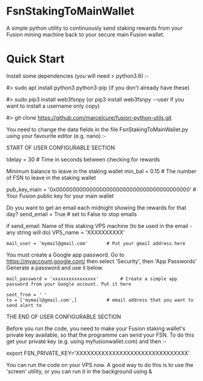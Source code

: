 # FsnStakingToMainWallet

A simple python utility to continuously send staking rewards from your Fusion mining machine back to your secure main Fusion wallet.

# Quick Start

Install some dependencies (you will need > python3.6) :-

#> sudo apt install python3 python3-pip   (if you don't already have these)

#> sudo pip3 install web3fsnpy  (or pip3 install web3fsnpy --user if you want to install a username only copy)

#> git clone https://github.com/marcelcure/fusion-python-utils.git


You need to change the data fields in the file FsnStakingToMainWallet.py using your favourite editor (e.g. nano) :-


  START OF USER CONFIGURABLE SECTION

tdelay = 30     # Time in seconds between checking for rewards

 Minimum balance to leave in the staking wallet
min_bal = 0.15  # The number of FSN to leave in the staking wallet


pub_key_main = '0x0000000000000000000000000000000000000000'    # Your Fusion public key for your main wallet 

 Do you want to get an email each midnight showing the rewards for that day?
send_email = True    # set to False to stop emails

if send_email:
 Name of this staking VPS machine (to be used in the email - any string will do)
    VPS_name = 'XXXXXXXXXX'

    mail_user = 'mymail@gmail.com'       # Put your gmail address here

  You must create a Google app password. Go to https://myaccount.google.com/ then select 'Security',
  then 'App Passwords' Generate a password and use it below.

    mail_password = 'xxxxxxxxxxxxxxxx'        # Create a simple app password from your Google account. Put it here

    sent_from = ' '  
    to = ['mymail@gmail.com',]           # email address that you want to send alert to


  THE END OF USER CONFIGURABLE SECTION



Before you run the code, you need to make your Fusion staking wallet's private key available, so that the programme can send your FSN. To do this get your private key (e.g. using myfusionwallet.com) and then :- 

export FSN_PRIVATE_KEY='XXXXXXXXXXXXXXXXXXXXXXXXXXXXXXX'
  
You can run the code on your VPS now. A good way to do this is to use the 'screen' utility, or you can run it in the background using &

